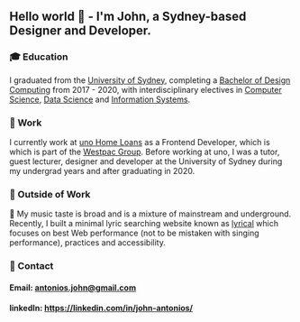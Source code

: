 ## Hello world 👋 - I'm John, a Sydney-based Designer and Developer. 

### 🎓 Education  
I graduated from the [University of Sydney](https://www.sydney.edu.au/), completing a [Bachelor of Design Computing](https://www.sydney.edu.au/courses/courses/uc/bachelor-of-design-computing.html) from 2017 - 2020, with interdisciplinary electives in [Computer Science](https://www.sydney.edu.au/courses/subject-areas/major/computer-science3.html), [Data Science](https://www.sydney.edu.au/courses/subject-areas/major/data-science.html) and [Information Systems](https://www.sydney.edu.au/courses/subject-areas/major/information-systems2.html).

### 💼 Work 
I currently work at [uno Home Loans](https://unohomeloans.com.au) as a Frontend Developer, which is which is part of the [Westpac Group](https://www.westpac.com.au/about-westpac/westpac-group/). 
Before working at uno, I was a tutor, guest lecturer, designer and developer at the University of Sydney during my undergrad years and after graduating in 2020.

### 🏡 Outside of Work
🎵 My music taste is broad and is a mixture of mainstream and underground. Recently, I built a minimal lyric searching website known as [lyrical](https://lyrical-web.netlify.app/) which focuses on best Web performance (not to be mistaken with singing performance), practices and accessibility.

### 📲 Contact 
#### Email: antonios.john@gmail.com
#### linkedIn: https://linkedin.com/in/john-antonios/
